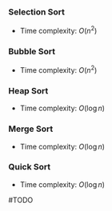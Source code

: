 ### Selection Sort

- Time complexity: $O(n^2)$

### Bubble Sort

- Time complexity: $O(n^2)$

### Heap Sort

- Time complexity: $O(\log n)$

### Merge Sort

- Time complexity: $O(\log n)$

### Quick Sort

- Time complexity: $O(\log n)$

#TODO 
